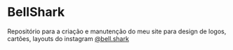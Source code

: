 # BellShark
Repositório para a criação e manutenção do meu site para design de logos, cartões, layouts do instagram [@bell.shark]()
